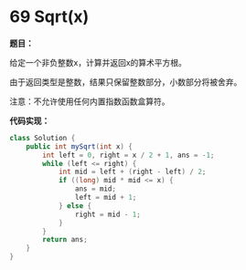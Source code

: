 # 69 Sqrt(x)

**题目：**

给定一个非负整数x，计算并返回x的算术平方根。

由于返回类型是整数，结果只保留整数部分，小数部分将被舍弃。

注意：不允许使用任何内置指数函数盒算符。



**代码实现：**

```java
class Solution {
    public int mySqrt(int x) {
        int left = 0, right = x / 2 + 1, ans = -1;
        while (left <= right) {
            int mid = left + (right - left) / 2;
            if ((long) mid * mid <= x) {
                ans = mid;
                left = mid + 1;
            } else {
                right = mid - 1;
            }
        }
        return ans;
    }
}
```

